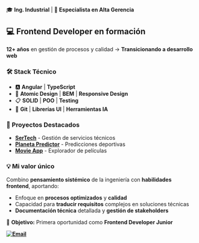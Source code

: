🎓 **Ing. Industrial** | 🏅 **Especialista en Alta Gerencia**

## 💻 Frontend Developer en formación

**12+ años** en gestión de procesos y calidad → **Transicionando a desarrollo web**

### 🛠️ Stack Técnico
- 🅰️ **Angular** | **TypeScript** 
- 🎨 **Atomic Design** | **BEM** | **Responsive Design**
- 📋 **SOLID** | **POO** | **Testing**
- 🔧 **Git** | **Librerías UI** | **Herramientas IA**

### 🚀 Proyectos Destacados
- **[SerTech](https://avila2601.github.io/SerTech/)** - Gestión de servicios técnicos
- **[Planeta Predictor](https://avila2601.github.io/planetaPredictor/)** - Predicciones deportivas
- **[Movie App](https://avila2601.github.io/movieApp/movies)** - Explorador de películas

### 💡 Mi valor único
Combino **pensamiento sistémico** de la ingeniería con **habilidades frontend**, aportando:
- Enfoque en **procesos optimizados** y **calidad**
- Capacidad para **traducir requisitos** complejos en soluciones técnicas
- **Documentación técnica** detallada y **gestión de stakeholders**

🎯 **Objetivo:** Primera oportunidad como **Frontend Developer Junior**

**[![Email](https://img.shields.io/badge/📧%20Email-diego2601%40gmail.com-blue)](mailto:diego2601@gmail.com)**
